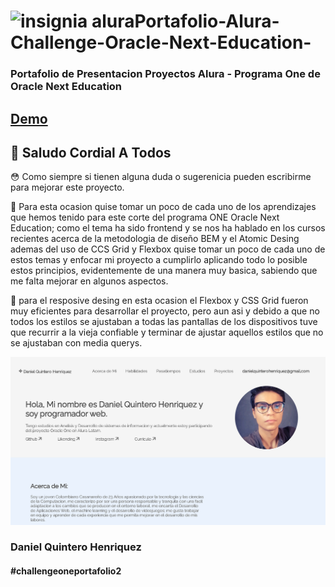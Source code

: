 # <img src="" alt="insignia alura" type="image/png" width=70 height=70 />Portafolio-Alura-Challenge-Oracle-Next-Education-

### Portafolio de Presentacion Proyectos Alura - Programa One de Oracle Next Education

## [Demo](https://danielo27.github.io/Portafolio-Alura-Challenge-Oracle-Next-Education-/)

## :wave: Saludo Cordial A Todos

:flushed: Como siempre si tienen alguna duda o sugerenicia pueden escribirme para mejorar este proyecto.


:small_blue_diamond: Para esta ocasion quise tomar un poco de cada uno de los aprendizajes que hemos tenido para este corte del programa ONE Oracle Next Education; como el tema ha sido frontend y se nos ha hablado en los cursos recientes acerca de la metodologia de diseño BEM y el Atomic Desing ademas del uso de CCS Grid y Flexbox quise tomar un poco de cada uno de estos temas y enfocar mi proyecto a cumplirlo aplicando todo lo posible estos principios, evidentemente de una manera muy basica, sabiendo que me falta mejorar en algunos aspectos.

:small_blue_diamond: para el resposive desing en esta ocasion el Flexbox y CSS Grid fueron muy eficientes para desarrollar el proyecto, pero aun asi y debido a  que no todos los estilos se ajustaban a todas las pantallas de los dispositivos tuve que recurrir a la vieja confiable y terminar de ajustar aquellos estilos que no se ajustaban con media querys.

![Pantallazo Portafolio](https://raw.githubusercontent.com/Danielo27/Portafolio-Alura-Challenge-Oracle-Next-Education-/main/test.png)

### Daniel Quintero Henriquez

#### #challengeoneportafolio2
